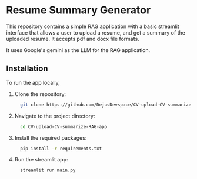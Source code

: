 # Resume Summary Generator 
This repository contains a simple RAG application with a basic streamlit interface that allows a user to upload
a resume, and get a summary of the uploaded resume. It accepts pdf and docx file formats.

It uses Google's gemini as the LLM for the RAG application.

## Installation
To run the app locally,
1. Clone the repository:

    ```sh
      git clone https://github.com/DejusDevspace/CV-upload-CV-summarize-RAG-app.git
    ```
2. Navigate to the project directory:

    ```sh
      cd CV-upload-CV-summarize-RAG-app
    ```
3. Install the required packages:

    ```sh
      pip install -r requirements.txt
    ````
4. Run the streamlit app:

    ```sh
      streamlit run main.py
    ```
